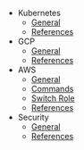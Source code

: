 - Kubernetes
  - [General](k8s/general.md)
  - [References](k8s/references.md)
- GCP
  - [General](gcp/general.md)
  - [References](gcp/references.md)
- AWS
  - [General](aws/general.md)
  - [Commands](aws/command.md)
  - [Switch Role](aws/switch-role.md)
  - [References](aws/references.md)
- Security
  - [General](security/general.md)
  - [References](security/references.md)
